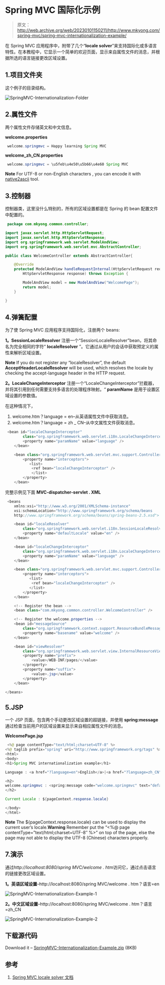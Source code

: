 # Spring MVC 国际化示例

> 原文：<http://web.archive.org/web/20230101150211/http://www.mkyong.com/spring-mvc/spring-mvc-internationalization-example/>

在 Spring MVC 应用程序中，附带了几个“**locale solver**”来支持国际化或多语言特性。在本教程中，它显示一个简单的欢迎页面，显示来自属性文件的消息，并根据所选的语言链接更改区域设置。

## 1.项目文件夹

这个例子的目录结构。

![SpringMVC-Internationalization-Folder](img/0847a298883d9dec4a40742fa6a0ba1e.png "SpringMVC-Internationalization-Folder")

## 2.属性文件

两个属性文件存储英文和中文信息。

**welcome.properties**

```java
 welcome.springmvc = Happy learning Spring MVC 
```

**welcome_zh_CN.properties**

```java
 welcome.springmvc = \u5feb\u4e50\u5b66\u4e60 Spring MVC 
```

**Note**
For UTF-8 or non-English characters , you can encode it with [native2ascii](http://web.archive.org/web/20221121171937/http://www.mkyong.com/java/java-convert-chinese-character-to-unicode-with-native2ascii/) tool.

## 3.控制器

控制器类，这里没什么特别的，所有的区域设置都是在 Spring 的 bean 配置文件中配置的。

```java
 package com.mkyong.common.controller;

import javax.servlet.http.HttpServletRequest;
import javax.servlet.http.HttpServletResponse;
import org.springframework.web.servlet.ModelAndView;
import org.springframework.web.servlet.mvc.AbstractController;

public class WelcomeController extends AbstractController{

	@Override
	protected ModelAndView handleRequestInternal(HttpServletRequest request,
		HttpServletResponse response) throws Exception {

		ModelAndView model = new ModelAndView("WelcomePage");
		return model;
	}

} 
```

## 4.弹簧配置

为了使 Spring MVC 应用程序支持国际化，注册两个 beans:

**1。SessionLocaleResolver**
注册一个“SessionLocaleResolver”bean，将其命名为完全相同的字符“ **localeResolver** ”。它通过从用户的会话中获取预定义的属性来解析区域设置。

**Note**
If you do not register any “localeResolver”, the default **AcceptHeaderLocaleResolver** will be used, which resolves the locale by checking the accept-language header in the HTTP request.

**2。LocaleChangeInterceptor**
注册一个“LocaleChangeInterceptor”拦截器，并将其引用到任何需要支持多语言的处理程序映射。“ **paramName** 是用于设置区域设置的参数值。

在这种情况下，

1.  welcome.htm？language = en–从英语属性文件中获取消息。
2.  welcome.htm？language = zh _ CN–从中文属性文件获取消息。

```java
 <bean id="localeChangeInterceptor"
		class="org.springframework.web.servlet.i18n.LocaleChangeInterceptor">
		<property name="paramName" value="language" />
	</bean>

	<bean class="org.springframework.web.servlet.mvc.support.ControllerClassNameHandlerMapping" >
		<property name="interceptors">
		   <list>
			<ref bean="localeChangeInterceptor" />
		    </list>
		</property>
	</bean> 
```

完整示例见下面
**MVC-dispatcher-servlet . XML**

```java
 <beans 
	xmlns:xsi="http://www.w3.org/2001/XMLSchema-instance"
	xsi:schemaLocation="http://www.springframework.org/schema/beans 
	http://www.springframework.org/schema/beans/spring-beans-2.5.xsd">

	<bean id="localeResolver"
		class="org.springframework.web.servlet.i18n.SessionLocaleResolver">
		<property name="defaultLocale" value="en" />
	</bean>

	<bean id="localeChangeInterceptor"
		class="org.springframework.web.servlet.i18n.LocaleChangeInterceptor">
		<property name="paramName" value="language" />
	</bean>

	<bean class="org.springframework.web.servlet.mvc.support.ControllerClassNameHandlerMapping" >
		<property name="interceptors">
		   <list>
			<ref bean="localeChangeInterceptor" />
		   </list>
		</property>
	</bean>

	<!-- Register the bean -->
	<bean class="com.mkyong.common.controller.WelcomeController" />

	<!-- Register the welcome.properties -->
	<bean id="messageSource"
		class="org.springframework.context.support.ResourceBundleMessageSource">
		<property name="basename" value="welcome" />
	</bean>

	<bean id="viewResolver"
    	class="org.springframework.web.servlet.view.InternalResourceViewResolver" >
        <property name="prefix">
            <value>/WEB-INF/pages/</value>
        </property>
        <property name="suffix">
            <value>.jsp</value>
        </property>
    </bean>

</beans> 
```

## 5.JSP

一个 JSP 页面，包含两个手动更改区域设置的超链接，并使用 **spring:message** 通过检查当前用户的区域设置来显示来自相应属性文件的消息。

**WelcomePage.jsp**

```java
 <%@ page contentType="text/html;charset=UTF-8" %>
<%@ taglib prefix="spring" uri="http://www.springframework.org/tags" %>
<html>
<body>
<h1>Spring MVC internationalization example</h1>

Language : <a href="?language=en">English</a>|<a href="?language=zh_CN">Chinese</a>

<h2>
welcome.springmvc : <spring:message code="welcome.springmvc" text="default text" />
</h2>

Current Locale : ${pageContext.response.locale}

</body>
</html> 
```

**Note**
The ${pageContext.response.locale} can be used to display the current user’s locale.**Warning**
Remember put the “<%@ page contentType=”text/html;charset=UTF-8″ %>” on top of the page, else the page may not able to display the UTF-8 (Chinese) characters properly.

## 7.演示

通过*http://localhost:8080/spring MVC/welcome . htm*访问它，通过点击语言的链接更改区域设置。

**1。英语区域设置**–http://localhost:8080/spring MVC/welcome . htm？语言=en

![SpringMVC-Internationalization-Example-1](img/ced7d6325c947a5aae66778cbaf1e202.png "SpringMVC-Internationalization-Example-1")

**2。中文区域设置**–http://localhost:8080/spring MVC/welcome . htm？语言=zh_CN

![SpringMVC-Internationalization-Example-2](img/9f01f4a5538a816332273453b9e6d00e.png "SpringMVC-Internationalization-Example-2")

## 下载源代码

Download it – [SpringMVC-Internationalization-Example.zip](http://web.archive.org/web/20221121171937/http://www.mkyong.com/wp-content/uploads/2010/08/SpringMVC-Internationalization-Example.zip) (8KB)

## 参考

1.  [Spring MVC locale solver 文档](http://web.archive.org/web/20221121171937/http://static.springsource.org/spring/docs/2.5.6/reference/mvc.html#mvc-localeresolver)

<input type="hidden" id="mkyong-current-postId" value="6523">